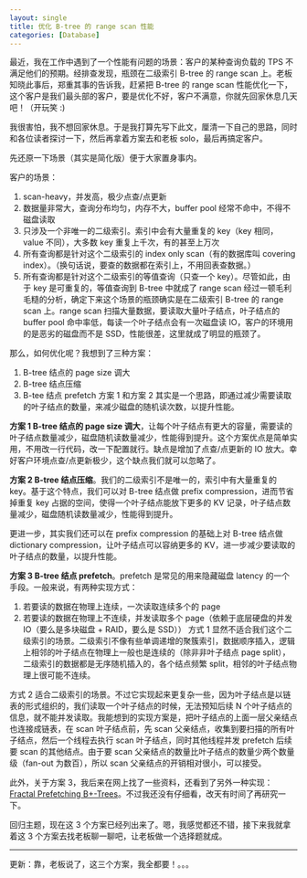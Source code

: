 ```yaml
---
layout: single
title: 优化 B-tree 的 range scan 性能
categories: [Database]
---
```


最近，我在工作中遇到了一个性能有问题的场景：客户的某种查询负载的 TPS 不满足他们的预期。经排查发现，瓶颈在二级索引 B-tree 的 range scan 上。老板知晓此事后，郑重其事的告诉我，赶紧把 B-tree 的 range scan 性能优化一下，这个客户是我们最头部的客户，要是优化不好，客户不满意，你就先回家休息几天吧！（开玩笑 :)

我很害怕，我不想回家休息。于是我打算先写下此文，厘清一下自己的思路，同时和各位读者探讨一下，然后再拿着方案去和老板 solo，最后再搞定客户。

先还原一下场景（其实是简化版）便于大家置身事内。

客户的场景：
1. scan-heavy，并发高，极少点查/点更新
2. 数据量非常大，查询分布均匀，内存不大，buffer pool 经常不命中，不得不磁盘读取
3. 只涉及一个非唯一的二级索引。索引中会有大量重复的 key（key 相同，value 不同），大多数 key 重复上千次，有的甚至上万次
4. 所有查询都是针对这个二级索引的 index only scan（有的数据库叫 covering index）。（换句话说，要查的数据都在索引上，不用回表查数据。）
5. 所有查询都是针对这个二级索引的等值查询（只查一个 key）。尽管如此，由于 key 是可重复的，等值查询到 B-tree 中就成了 range scan
经过一顿毛利毛糙的分析，确定下来这个场景的瓶颈确实是在二级索引 B-tree 的 range scan 上。range scan 扫描大量数据，要读取大量叶子结点，叶子结点的 buffer pool 命中率低，每读一个叶子结点会有一次磁盘读 IO，客户的环境用的是恶劣的磁盘而不是 SSD，性能很差，这里就成了明显的瓶颈了。

那么，如何优化呢？我想到了三种方案：

1. B-tree 结点的 page size 调大
2. B-tree 结点压缩
3. B-tee 结点 prefetch
方案 1 和方案 2 其实是一个思路，即通过减少需要读取的叶子结点的数量，来减少磁盘的随机读次数，以提升性能。

**方案 1 B-tree 结点的 page size 调大**，让每个叶子结点有更大的容量，需要读的叶子结点数量减少，磁盘随机读数量减少，性能得到提升。这个方案优点是简单实用，不用改一行代码，改一下配置就行。缺点是增加了点查/点更新的 IO 放大。幸好客户环境点查/点更新极少，这个缺点我们就可以忽略了。

**方案 2 B-tree 结点压缩**。我们的二级索引不是唯一的，索引中有大量重复的 key。基于这个特点，我们可以对 B-tree 结点做 prefix compression，进而节省掉重复 key 占据的空间，使得一个叶子结点能放下更多的 KV 记录，叶子结点数量减少，磁盘随机读数量减少，性能得到提升。

更进一步，其实我们还可以在 prefix compression 的基础上对 B-tree 结点做 dictionary compression，让叶子结点可以容纳更多的 KV，进一步减少要读取的叶子结点的数量，以提升性能。

**方案 3 B-tree 结点 prefetch**。prefetch 是常见的用来隐藏磁盘 latency 的一个手段。一般来说，有两种实现方式：
1. 若要读的数据在物理上连续，一次读取连续多个的 page
2. 若要读的数据在物理上不连续，并发读取多个 page（依赖于底层硬盘的并发 IO（要么是多块磁盘 + RAID，要么是 SSD））
方式 1 显然不适合我们这个二级索引的场景。二级索引不像有些单调递增的聚簇索引，数据顺序插入，逻辑上相邻的叶子结点在物理上一般也是连续的（除非非叶子结点 page split），二级索引的数据都是无序随机插入的，各个结点频繁 split，相邻的叶子结点物理上很可能不连续。

方式 2 适合二级索引的场景。不过它实现起来更复杂一些，因为叶子结点是以链表的形式组织的，我们读取一个叶子结点的时候，无法预知后续 N 个叶子结点的信息，就不能并发读取。我能想到的实现方案是，把叶子结点的上面一层父亲结点也连接成链表，在 scan 叶子结点前，先 scan 父亲结点，收集到要扫描的所有叶子结点，然后一个线程去执行 scan 叶子结点，同时其他线程并发 prefetch 后续要 scan 的其他结点。由于要 scan 父亲结点的数量比叶子结点的数量少两个数量级（fan-out 为数百），所以 scan 父亲结点的开销相对很小，可以接受。

此外，关于方案 3，我后来在网上找了一些资料，还看到了另外一种实现：[Fractal Prefetching B+-Trees](https://www.pdl.cmu.edu/PDL-FTP/Database/fpbtree.pdf)。不过我还没有仔细看，改天有时间了再研究一下。

回归主题，现在这 3 个方案已经列出来了。嗯，我感觉都还不错，接下来我就拿着这 3 个方案去找老板聊一聊吧，让老板做一个选择题就成。

---

更新：靠，老板说了，这三个方案，我全都要！。。。
